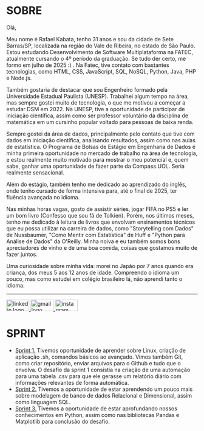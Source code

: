  #  SOBRE

Olá,

Meu nome é Rafael Kabata, tenho 31 anos e sou da cidade de Sete Barras/SP, localizada na região do Vale do Ribeira, no estado de São Paulo. Estou estudando Desenvolvimento de Software Multiplataforma na FATEC, atualmente cursando o 4º período da graduação. Se tudo der certo, me formo em julho de 2025 :) . Na Fatec, tive contato com bastantes tecnologias, como HTML, CSS, JavaScript, SQL, NoSQL, Python, Java, PHP e Node.js.

Também gostaria de destacar que sou Engenheiro formado pela Universidade Estadual Paulista (UNESP). Trabalhei algum tempo na área, mas sempre gostei muito de tecnologia, o que me motivou a começar a estudar DSM em 2022. Na UNESP, tive a oportunidade de participar de iniciação científica, assim como ser professor voluntário da disciplina de matemática em um cursinho popular voltado para pessoas de baixa renda.

Sempre gostei da área de dados, principalmente pelo contato que tive com dados em iniciação científica, analisando resultados, assim como nas aulas de estatística. O Programa de Bolsas de Estágio em Engenharia de Dados é minha primeira oportunidade no mercado de trabalho na área de tecnologia, e estou realmente muito motivado para mostrar o meu potencial e, quem sabe, ganhar uma oportunidade de fazer parte da Compass.UOL. Seria realmente sensacional.

Além do estágio, também tenho me dedicado ao aprendizado do inglês, onde tenho cursado de forma intensiva para, até o final de 2025, ter fluência avançada no idioma.

Nas minhas horas vagas, gosto de assistir séries, jogar FIFA no PS5 e ler um bom livro (Confesso que sou fã de Tolkien). Porém, nos últimos meses, tenho me dedicado à leitura de livros que envolvam ensinamentos técnicos que eu possa utilizar na carreira de dados, como "Storytelling com Dados" de Nussbaumer, "Como Mentir com Estatística" de Huff e "Python para Análise de Dados" da O'Reilly. Minha noiva e eu também somos bons apreciadores de vinho e de uma boa comida, coisas que gostamos muito de fazer juntos.

Uma curiosidade sobre minha vida: morei no Japão por 7 anos quando era criança, dos meus 5 aos 12 anos de idade. Compreendo o idioma um pouco, mas como estudei em colégio brasileiro lá, não aprendi tanto o idioma.

 <hr>

<div align="left">
  
  <a href="https://www.linkedin.com/in/rafaelkabata/" target="_blank">
    <img src="https://raw.githubusercontent.com/maurodesouza/profile-readme-generator/master/src/assets/icons/social/linkedin/default.svg" width="60" height="30" alt="linkedin logo"  />
  </a>
  <a href="kabatarafael@gmail.com" target="_blank">
    <img src="https://raw.githubusercontent.com/maurodesouza/profile-readme-generator/master/src/assets/icons/social/gmail/default.svg" width="60" height="30" alt="gmail logo"  />
 </a>
  <a href="https://www.instagram.com/rafaelkabata/" target="_blank">
    <img src="https://raw.githubusercontent.com/maurodesouza/profile-readme-generator/master/src/assets/icons/social/instagram/default.svg" width="60" height="30" alt="instagram logo"  />
  </a>
</div> 


</div>
 
# SPRINT

- [Sprint 1.](https://github.com/rafaelkabata/ProgramaBolsasPB/tree/main/Sprint%201) Tivemos oportunidade de aprender sobre Linux, criação de aplicação .sh, comandos básicos ao avançado. Vimos também Git, como criar repositório, enviar arquivos para o Github e tudo que o envolva. O desafio da sprint 1 consistia na criação de uma automação para uma tabela .csv para que ele gerasse um relatório diário com informações relevantes de forma automática.
- [Sprint 2.](https://github.com/rafaelkabata/ProgramaBolsasPB/tree/main/Sprint%202) Tivemos a oportunidade de estar aprendendo um pouco mais sobre modelagem de banco de dados Relacional e Dimensional, assim como linguagem SQL.
- [Sprint 3.](https://github.com/rafaelkabata/ProgramaBolsasPB/tree/main/Sprint%203) Tivemos a oportunidade de estar aprofundando nossos conhecimentos em Python, assim como nas bibliotecas Pandas e Matplotlib para conclusão do desafio.
</div>






